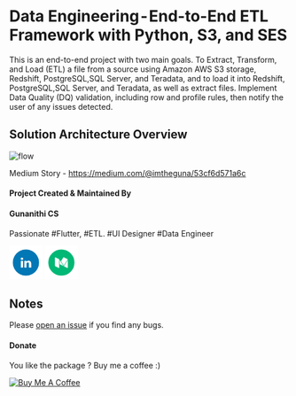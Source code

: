 # Data Engineering - End-to-End ETL Framework with Python, S3, and SES

This is an end-to-end project with two main goals.
To Extract, Transform, and Load (ETL) a file from a source using Amazon AWS S3 storage, Redshift, PostgreSQL,SQL Server, and Teradata, and to load it into Redshift, PostgreSQL,SQL Server, and Teradata, as well as extract files.
Implement Data Quality (DQ) validation, including row and profile rules, then notify the user of any issues detected.

## Solution Architecture Overview

<img width="926" alt="flow" src="https://github.com/imtheguna/integration_pipeline_framework/assets/58139175/408032f7-26ec-47b2-8058-9a6aac96c0fc">


Medium Story - https://medium.com/@imtheguna/53cf6d571a6c

#### Project Created & Maintained By

#### Gunanithi CS

Passionate #Flutter, #ETL. #UI Designer #Data Engineer


<a href="https://www.linkedin.com/in/imtheguna/"><img src="https://raw.githubusercontent.com/aritraroy/social-icons/master/linkedin-icon.png" alt="linkedin"  width="60"></a> <a href="https://medium.com/@imtheguna"><img src="https://raw.githubusercontent.com/aritraroy/social-icons/master/medium-icon.png" alt="medium" width="60"></a>

## Notes
Please [open an issue](https://github.com/imtheguna/integration_pipeline_framework/issues) if you find any bugs.

#### Donate

You like the package ? Buy me a coffee :)

<a href="https://www.buymeacoffee.com/imtheguna" target="_blank"><img src="https://cdn.buymeacoffee.com/buttons/default-orange.png" alt="Buy Me A Coffee" height="41" width="174"></a>
